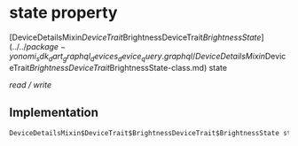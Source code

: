 


# state property






[DeviceDetailsMixin$DeviceTrait$BrightnessDeviceTrait$BrightnessState](../../package-yonomi_sdk_dart_graphql_devices_device_query.graphql/DeviceDetailsMixin$DeviceTrait$BrightnessDeviceTrait$BrightnessState-class.md) state
  
_read / write_






## Implementation

```dart
DeviceDetailsMixin$DeviceTrait$BrightnessDeviceTrait$BrightnessState state;


```







